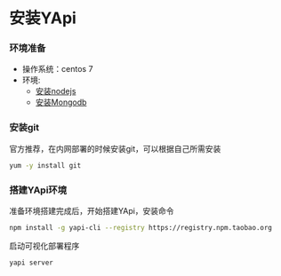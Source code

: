 # 安装YApi

### 环境准备
+ 操作系统：centos 7
+ 环境:
  + [安装nodejs](/content/installnodejs.html)
  + [安装Mongodb](/content/installmongodb.html)


### 安装git
官方推荐，在内网部署的时候安装git，可以根据自己所需安装
```bash
yum -y install git
```

### 搭建YApi环境
准备环境搭建完成后，开始搭建YApi，安装命令
```bash
npm install -g yapi-cli --registry https://registry.npm.taobao.org
```

启动可视化部署程序
```bash
yapi server
```
